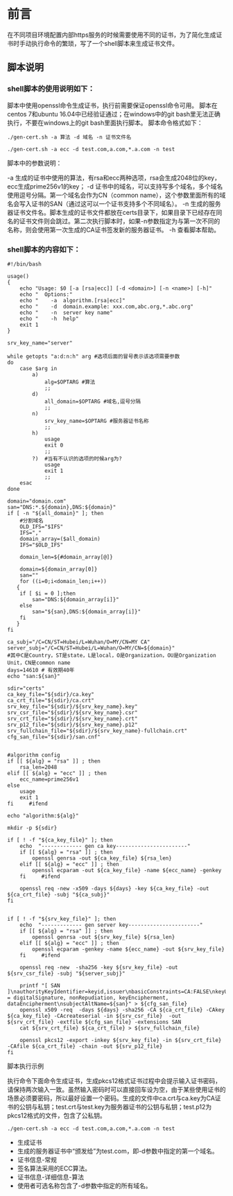 # 前言

在不同项目环境配置内部https服务的时候需要使用不同的证书，为了简化生成证书时手动执行命令的繁琐，写了一个shell脚本来生成证书文件。

## 脚本说明

### shell脚本的使用说明如下：

脚本中使用openssl命令生成证书，执行前需要保证openssl命令可用。
脚本在centos 7和ubuntu 16.04中已经验证通过；在windows中的git bash里无法正确执行，不要在windows上的git bash里面执行脚本。
脚本命令格式如下：

```
./gen-cert.sh -a 算法 -d 域名 -n 证书文件名
```

```
./gen-cert.sh -a ecc -d test.com,a.com,*.a.com -n test
```


脚本中的参数说明：

-a 生成的证书中使用的算法，有rsa和ecc两种选项，rsa会生成2048位的key，ecc生成prime256v1的key；
-d 证书中的域名，可以支持写多个域名，多个域名使用逗号分隔。第一个域名会作为CN（common name），这个参数里面所有的域名会写入证书的SAN（通过这可以一个证书支持多个不同域名）。
-n 生成的服务器证书文件名。脚本生成的证书文件都放在certs目录下，如果目录下已经存在同名的证书文件则会跳过。第二次执行脚本时，如果-n参数指定为与第一次不同的名称，则会使用第一次生成的CA证书签发新的服务器证书。
-h 查看脚本帮助。




### shell脚本的内容如下：

```
#!/bin/bash

usage()  
{  
    echo "Usage: $0 [-a [rsa|ecc]] [-d <domain>] [-n <name>] [-h]"  
    echo "  Options:"
    echo "    -a  algorithm.[rsa|ecc]"
    echo "    -d  domain.example: xxx.com,abc.org,*.abc.org"
    echo "    -n  server key name"   
    echo "    -h  help"  
    exit 1  
} 

srv_key_name="server"

while getopts "a:d:n:h" arg #选项后面的冒号表示该选项需要参数
do
    case $arg in
        a)
            alg=$OPTARG #算法
            ;;
        d)
            all_domain=$OPTARG #域名,逗号分隔
            ;;
        n)
            srv_key_name=$OPTARG #服务器证书名称
            ;;
        h)
            usage
            exit 0
            ;;
        ?)  #当有不认识的选项的时候arg为?
            usage
            exit 1
            ;;
    esac
done

domain="domain.com"
san="DNS:*.${domain},DNS:${domain}"
if [ -n "${all_domain}" ]; then
    #分割域名
    OLD_IFS="$IFS"  
    IFS="," 
    domain_array=($all_domain)
    IFS="$OLD_IFS"  

    domain_len=${#domain_array[@]} 
      
    domain=${domain_array[0]}
    san=""
    for ((i=0;i<domain_len;i++))
   {
    if [ $i = 0 ];then
        san="DNS:${domain_array[i]}"
    else
        san="${san},DNS:${domain_array[i]}"
    fi
   }
fi

ca_subj="/C=CN/ST=Hubei/L=Wuhan/O=MY/CN=MY CA"
server_subj="/C=CN/ST=Hubei/L=Wuhan/O=MY/CN=${domain}"
#其中C是Country，ST是state，L是local，O是Organization，OU是Organization Unit，CN是common name
days=14610 # 有效期40年
echo "san:${san}"

sdir="certs"
ca_key_file="${sdir}/ca.key"
ca_crt_file="${sdir}/ca.crt"
srv_key_file="${sdir}/${srv_key_name}.key"
srv_csr_file="${sdir}/${srv_key_name}.csr"
srv_crt_file="${sdir}/${srv_key_name}.crt"
srv_p12_file="${sdir}/${srv_key_name}.p12"
srv_fullchain_file="${sdir}/${srv_key_name}-fullchain.crt"
cfg_san_file="${sdir}/san.cnf"


#algorithm config
if [[ ${alg} = "rsa" ]] ; then
    rsa_len=2048
elif [[ ${alg} = "ecc" ]] ; then
    ecc_name=prime256v1
else 
    usage 
    exit 1
fi     #ifend

echo "algorithm:${alg}"

mkdir -p ${sdir}

if [ ! -f "${ca_key_file}" ]; then
    echo  "------------- gen ca key-----------------------"
    if [[ ${alg} = "rsa" ]] ; then
        openssl genrsa -out ${ca_key_file} ${rsa_len}
    elif [[ ${alg} = "ecc" ]] ; then
        openssl ecparam -out ${ca_key_file} -name ${ecc_name} -genkey
    fi     #ifend

    openssl req -new -x509 -days ${days} -key ${ca_key_file} -out ${ca_crt_file} -subj "${ca_subj}"
fi


if [ ! -f "${srv_key_file}" ]; then
    echo  "------------- gen server key-----------------------"
    if [[ ${alg} = "rsa" ]] ; then
        openssl genrsa -out ${srv_key_file} ${rsa_len}
    elif [[ ${alg} = "ecc" ]] ; then
        openssl ecparam -genkey -name ${ecc_name} -out ${srv_key_file}
    fi     #ifend

    openssl req -new  -sha256 -key ${srv_key_file} -out ${srv_csr_file} -subj "${server_subj}"

    printf "[ SAN ]\nauthorityKeyIdentifier=keyid,issuer\nbasicConstraints=CA:FALSE\nkeyUsage = digitalSignature, nonRepudiation, keyEncipherment, dataEncipherment\nsubjectAltName=${san}" > ${cfg_san_file}
    openssl x509 -req  -days ${days} -sha256 -CA ${ca_crt_file} -CAkey ${ca_key_file} -CAcreateserial -in ${srv_csr_file}  -out ${srv_crt_file} -extfile ${cfg_san_file} -extensions SAN
    cat ${srv_crt_file} ${ca_crt_file} > ${srv_fullchain_file}

    openssl pkcs12 -export -inkey ${srv_key_file} -in ${srv_crt_file} -CAfile ${ca_crt_file} -chain -out ${srv_p12_file}
fi
```

脚本执行示例

执行命令下面命令生成证书，生成pkcs12格式证书过程中会提示输入证书密码，请保持两次输入一致。虽然输入密码时可以直接回车设为空，由于某些使用证书的场景必须要密码，所以最好设置一个密码。生成的文件中ca.crt与ca.key为CA证书的公钥与私钥；test.crt与test.key为服务器证书的公钥与私钥；test.p12为pkcs12格式的文件，包含了公私钥。



```
./gen-cert.sh -a ecc -d test.com,a.com,*.a.com -n test
```


- 生成证书
- 生成的服务器证书中“颁发给”为test.com，即-d参数中指定的第一个域名。
- 证书信息-常规
- 签名算法采用的ECC算法。
- 证书信息-详细信息-算法
- 使用者可选名称包含了-d参数中指定的所有域名。